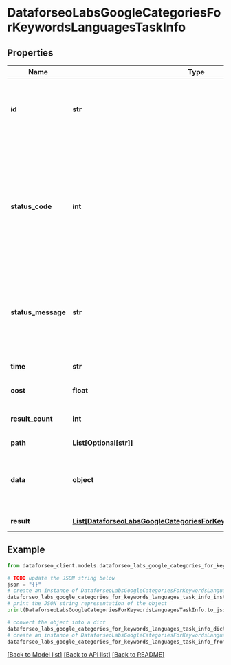 # DataforseoLabsGoogleCategoriesForKeywordsLanguagesTaskInfo


## Properties

Name | Type | Description | Notes
------------ | ------------- | ------------- | -------------
**id** | **str** | task identifier unique task identifier in our system in the UUID format | [optional] 
**status_code** | **int** | status code of the task generated by DataForSEO, can be within the following range: 10000-60000 you can find the full list of the response codes here | [optional] 
**status_message** | **str** | informational message of the task you can find the full list of general informational messages here | [optional] 
**time** | **str** | execution time, seconds | [optional] 
**cost** | **float** | total tasks cost, USD | [optional] 
**result_count** | **int** | number of elements in the result array | [optional] 
**path** | **List[Optional[str]]** | URL path | [optional] 
**data** | **object** | contains the same parameters that you specified in the POST request | [optional] 
**result** | [**List[DataforseoLabsGoogleCategoriesForKeywordsLanguagesResultInfo]**](DataforseoLabsGoogleCategoriesForKeywordsLanguagesResultInfo.md) | array of results | [optional] 

## Example

```python
from dataforseo_client.models.dataforseo_labs_google_categories_for_keywords_languages_task_info import DataforseoLabsGoogleCategoriesForKeywordsLanguagesTaskInfo

# TODO update the JSON string below
json = "{}"
# create an instance of DataforseoLabsGoogleCategoriesForKeywordsLanguagesTaskInfo from a JSON string
dataforseo_labs_google_categories_for_keywords_languages_task_info_instance = DataforseoLabsGoogleCategoriesForKeywordsLanguagesTaskInfo.from_json(json)
# print the JSON string representation of the object
print(DataforseoLabsGoogleCategoriesForKeywordsLanguagesTaskInfo.to_json())

# convert the object into a dict
dataforseo_labs_google_categories_for_keywords_languages_task_info_dict = dataforseo_labs_google_categories_for_keywords_languages_task_info_instance.to_dict()
# create an instance of DataforseoLabsGoogleCategoriesForKeywordsLanguagesTaskInfo from a dict
dataforseo_labs_google_categories_for_keywords_languages_task_info_from_dict = DataforseoLabsGoogleCategoriesForKeywordsLanguagesTaskInfo.from_dict(dataforseo_labs_google_categories_for_keywords_languages_task_info_dict)
```
[[Back to Model list]](../README.md#documentation-for-models) [[Back to API list]](../README.md#documentation-for-api-endpoints) [[Back to README]](../README.md)


